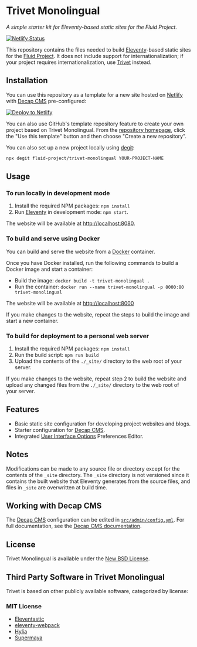 # Trivet Monolingual

_A simple starter kit for Eleventy-based static sites for the Fluid Project._

[![Netlify Status](https://api.netlify.com/api/v1/badges/48f5935e-d9ef-4c62-b85b-b59fa423d135/deploy-status)](https://app.netlify.com/sites/trivet-monolingual/deploys)

This repository contains the files needed to build [Eleventy](http://11ty.dev/)-based static sites for the [Fluid Project](https://fluidproject.org).
It does not include support for internationalization; if your project requires internationalization, use [Trivet](https://github.com/fluid-project/trivet/)
instead.

## Installation

You can use this repository as a template for a new site hosted on [Netlify](https://netlify.com) with [Decap CMS](https://decapcms.org)
pre-configured:

[![Deploy to Netlify](https://www.netlify.com/img/deploy/button.svg)](https://app.netlify.com/start/deploy?repository=https://github.com/fluid-project/trivet-monolingual&stack=cms)

You can also use GitHub's template repository feature to create your own project based on Trivet Monolingual. From the
[repository homepage](https://github.com/fluid-project/trivet-monolingual),
click the "Use this template" button and then choose "Create a new repository".

You can also set up a new project locally using [degit](https://www.npmjs.com/package/degit):

```bash
npx degit fluid-project/trivet-monolingual YOUR-PROJECT-NAME
```

## Usage

### To run locally in development mode

1. Install the required NPM packages: `npm install`
2. Run [Eleventy](http://11ty.dev) in development mode: `npm start`.

The website will be available at [http://localhost:8080](http://localhost:8080).

### To build and serve using Docker

You can build and serve the website from a [Docker](https://docs.docker.com/get-docker) container.

Once you have Docker installed, run the following commands to build a Docker image and start a container:

* Build the image: `docker build -t trivet-monolingual .`
* Run the container: `docker run --name trivet-monolingual -p 8000:80 trivet-monolingual`

The website will be available at [http://localhost:8000](http://localhost:8000)

If you make changes to the website, repeat the steps to build the image and start a new container.

### To build for deployment to a personal web server

1. Install the required NPM packages: `npm install`
2. Run the build script: `npm run build`
3. Upload the contents of the `./_site/` directory to the web root of your server.

If you make changes to the website, repeat step 2 to build the website and upload any changed files from the `./_site/`
directory to the web root of your server.

## Features

* Basic static site configuration for developing project websites and blogs.
* Starter configuration for [Decap CMS](https://decapcms.org/).
* Integrated [User Interface Options](https://docs.fluidproject.org/infusion/development/UserInterfaceOptionsAPI.html)
  Preferences Editor.

## Notes

Modifications can be made to any source file or directory except for the contents of the `_site` directory. The
`_site` directory is not versioned since it contains the built website that Eleventy generates from the source files,
and  files in `_site` are overwritten at build time.

## Working with Decap CMS

The [Decap CMS](https://decapcms.org/) configuration can be edited in [`src/admin/config.yml`](src/admin/config.yml).
For full documentation, see the [Decap CMS documentation](https://decapcms.org/docs/).

## License

Trivet Monolingual is available under the [New BSD License](https://raw.githubusercontent.com/fluid-project/trivet-monolingual/master/LICENSE.md).

## Third Party Software in Trivet Monolingual

Trivet is based on other publicly available software, categorized by license:

### MIT License

* [Eleventastic](https://github.com/maxboeck/eleventastic)
* [eleventy-webpack](https://github.com/clenemt/eleventy-webpack)
* [Hylia](https://github.com/hankchizljaw/hylia)
* [Supermaya](https://github.com/MadeByMike/supermaya)
